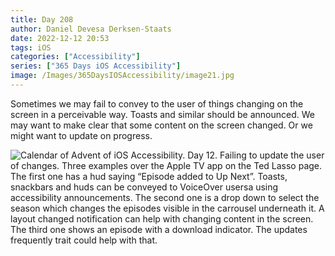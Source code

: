 ```yaml
---
title: Day 208
author: Daniel Devesa Derksen-Staats
date: 2022-12-12 20:53
tags: iOS
categories: ["Accessibility"]
series: ["365 Days iOS Accessibility"]
image: /Images/365DaysIOSAccessibility/image21.jpg
---
```


Sometimes we may fail to convey to the user of things changing on the screen in a perceivable way. Toasts and similar should be announced. We may want to make clear that some content on the screen changed. Or we might want to update on progress.

![Calendar of Advent of iOS Accessibility. Day 12. Failing to update the user of changes. Three examples over the Apple TV app on the Ted Lasso page. The first one has a hud saying “Episode added to Up Next”. Toasts, snackbars and huds can be conveyed to VoiceOver usersa using accessibility announcements. The second one is a drop down to select the season which changes the episodes visible in the carrousel underneath it. A layout changed notification can help with changing content in the screen. The third one shows an episode with a download indicator. The updates frequently trait could help with that.](/Images/365DaysIOSAccessibility/image21.jpg)